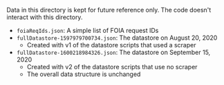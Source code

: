 Data in this directory is kept for future reference only. The code doesn't interact with this directory.

- `foiaReqIds.json`: A simple list of FOIA request IDs
- `fullDatastore-1597979700734.json`: The datastore on August 20, 2020
  - Created with v1 of the datastore scripts that used a scraper
- `fullDatastore-1600218984326.json`: The datastore on September 15, 2020
  - Created with v2 of the datastore scripts that use no scraper
  - The overall data structure is unchanged
